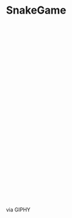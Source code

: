 # SnakeGame

<iframe width="456" height="480" frameBorder="0" class="giphy-embed" allowFullScreen></iframe><p><a>via GIPHY</a></p>
